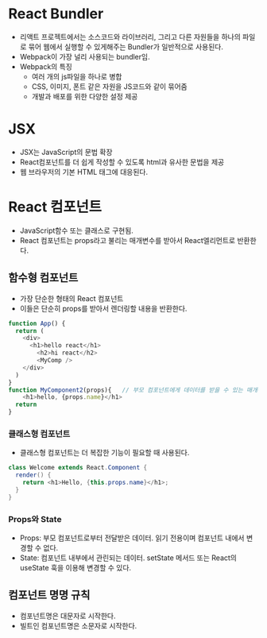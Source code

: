 # React Bundler
* 리액트 프로젝트에서는 소스코드와 라이브러리, 그리고 다른 자원들을 하나의 파일로 묶어 웹에서 실행할 수 있게해주는 Bundler가 일반적으로 사용된다.
* Webpack이 가장 널리 사용되는 bundler임.
* Webpack의 특징
  * 여러 개의 js파일을 하나로 병합
  * CSS, 이미지, 폰트 같은 자원을 JS코드와 같이 묶어줌
  * 개발과 배포를 위한 다양한 설정 제공

# JSX 
* JSX는 JavaScript의 문법 확장
* React컴포넌트를 더 쉽게 작성할 수 있도록 html과 유사한 문법을 제공
* 웹 브라우저의 기본 HTML 태그에 대응된다.

# React 컴포넌트
* JavaScript함수 또는 클래스로 구현됨.
* React 컴포넌트는 props라고 불리는 매개변수를 받아서 React엘리먼트로 반환한다.

## 함수형 컴포넌트
* 가장 단순한 형태의 React 컴포넌트
* 이들은 단순히 props를 받아서 렌더링할 내용을 반환한다.
```js
function App() {
  return (
    <div>
      <h1>hello react</h1>
        <h2>hi react</h2>
        <MyComp />
    </div>
  )
}
function MyComponent2(props){   // 부모 컴포넌트에게 데이터를 받을 수 있는 매개변수
    <h1>hello, {props.name}</h1>
  return 
}
 ```

### 클래스형 컴포넌트
* 클래스형 컴포넌트는 더 복잡한 기능이 필요할 때 사용된다.
```java
class Welcome extends React.Component {
  render() {
    return <h1>Hello, {this.props.name}</h1>;
  }
}
```

### Props와 State
* Props: 부모 컴포넌트로부터 전달받은 데이터. 읽기 전용이며 컴포넌트 내에서 변경할 수 없다.
* State: 컴포넌트 내부에서 관린되는 데이터. setState 메서드 또는 React의 useState 훅을 이용해 변경할 수 있다.

## 컴포넌트 명명 규칙
* 컴포넌트명은 대문자로 시작한다.
* 빌트인 컴포넌트명은 소문자로 시작한다.